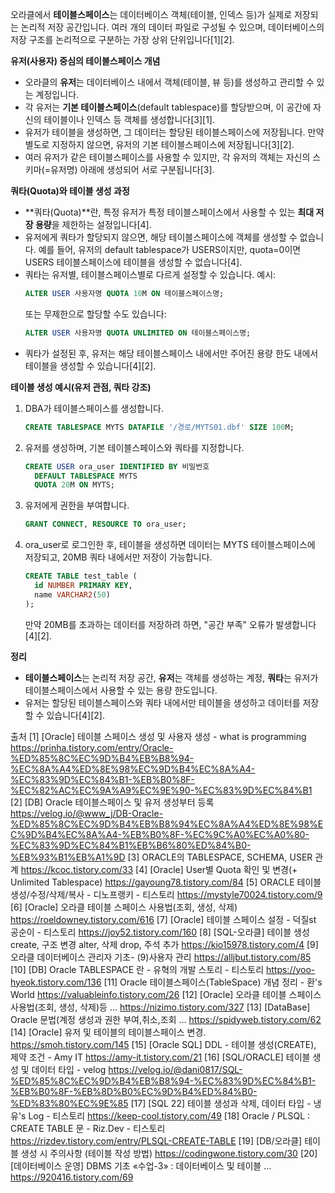 오라클에서 **테이블스페이스**는 데이터베이스 객체(테이블, 인덱스 등)가 실제로 저장되는 논리적 저장 공간입니다. 여러 개의 데이터 파일로 구성될 수 있으며, 데이터베이스의 저장 구조를 논리적으로 구분하는 가장 상위 단위입니다[1][2].

**유저(사용자) 중심의 테이블스페이스 개념**
- 오라클의 **유저**는 데이터베이스 내에서 객체(테이블, 뷰 등)를 생성하고 관리할 수 있는 계정입니다.
- 각 유저는 **기본 테이블스페이스**(default tablespace)를 할당받으며, 이 공간에 자신의 테이블이나 인덱스 등 객체를 생성합니다[3][1].
- 유저가 테이블을 생성하면, 그 데이터는 할당된 테이블스페이스에 저장됩니다. 만약 별도로 지정하지 않으면, 유저의 기본 테이블스페이스에 저장됩니다[3][2].
- 여러 유저가 같은 테이블스페이스를 사용할 수 있지만, 각 유저의 객체는 자신의 스키마(=유저명) 아래에 생성되어 서로 구분됩니다[3].

**쿼타(Quota)와 테이블 생성 과정**
- **쿼타(Quota)**란, 특정 유저가 특정 테이블스페이스에서 사용할 수 있는 **최대 저장 용량**을 제한하는 설정입니다[4].
- 유저에게 쿼타가 할당되지 않으면, 해당 테이블스페이스에 객체를 생성할 수 없습니다. 예를 들어, 유저의 default tablespace가 USERS이지만, quota=0이면 USERS 테이블스페이스에 테이블을 생성할 수 없습니다[4].
- 쿼타는 유저별, 테이블스페이스별로 다르게 설정할 수 있습니다. 예시:
  ```sql
  ALTER USER 사용자명 QUOTA 10M ON 테이블스페이스명;
  ```
  또는 무제한으로 할당할 수도 있습니다:
  ```sql
  ALTER USER 사용자명 QUOTA UNLIMITED ON 테이블스페이스명;
  ```
- 쿼타가 설정된 후, 유저는 해당 테이블스페이스 내에서만 주어진 용량 한도 내에서 테이블을 생성할 수 있습니다[4][2].

**테이블 생성 예시(유저 관점, 쿼타 강조)**
1. DBA가 테이블스페이스를 생성합니다.
   ```sql
   CREATE TABLESPACE MYTS DATAFILE '/경로/MYTS01.dbf' SIZE 100M;
   ```
2. 유저를 생성하며, 기본 테이블스페이스와 쿼타를 지정합니다.
   ```sql
   CREATE USER ora_user IDENTIFIED BY 비밀번호
     DEFAULT TABLESPACE MYTS
     QUOTA 20M ON MYTS;
   ```
3. 유저에게 권한을 부여합니다.
   ```sql
   GRANT CONNECT, RESOURCE TO ora_user;
   ```
4. ora_user로 로그인한 후, 테이블을 생성하면 데이터는 MYTS 테이블스페이스에 저장되고, 20MB 쿼타 내에서만 저장이 가능합니다.
   ```sql
   CREATE TABLE test_table (
     id NUMBER PRIMARY KEY,
     name VARCHAR2(50)
   );
   ```
   만약 20MB를 초과하는 데이터를 저장하려 하면, "공간 부족" 오류가 발생합니다[4][2].

**정리**
- **테이블스페이스**는 논리적 저장 공간, **유저**는 객체를 생성하는 계정, **쿼타**는 유저가 테이블스페이스에서 사용할 수 있는 용량 한도입니다.
- 유저는 할당된 테이블스페이스와 쿼타 내에서만 테이블을 생성하고 데이터를 저장할 수 있습니다[4][2].

출처
[1] [Oracle] 테이블 스페이스 생성 및 사용자 생성 - what is programming https://prinha.tistory.com/entry/Oracle-%ED%85%8C%EC%9D%B4%EB%B8%94-%EC%8A%A4%ED%8E%98%EC%9D%B4%EC%8A%A4-%EC%83%9D%EC%84%B1-%EB%B0%8F-%EC%82%AC%EC%9A%A9%EC%9E%90-%EC%83%9D%EC%84%B1
[2] [DB] Oracle 테이블스페이스 및 유저 생성부터 등록 https://velog.io/@www_j/DB-Oracle-%ED%85%8C%EC%9D%B4%EB%B8%94%EC%8A%A4%ED%8E%98%EC%9D%B4%EC%8A%A4-%EB%B0%8F-%EC%9C%A0%EC%A0%80-%EC%83%9D%EC%84%B1%EB%B6%80%ED%84%B0-%EB%93%B1%EB%A1%9D
[3] ORACLE의 TABLESPACE, SCHEMA, USER 관계 https://kcoc.tistory.com/33
[4] [Oracle] User별 Quota 확인 및 변경(+ Unlimited Tablespace) https://gayoung78.tistory.com/84
[5] ORACLE 테이블 생성/수정/삭제/복사 - 디노프랭키 - 티스토리 https://mystyle70024.tistory.com/9
[6] [Oracle] 오라클 테이블 스페이스 사용법(조회, 생성, 삭제) https://roeldowney.tistory.com/616
[7] [Oracle] 테이블 스페이스 설정 - 덕질st 공순이 - 티스토리 https://joy52.tistory.com/160
[8] [SQL-오라클] 테이블 생성 create, 구조 변경 alter, 삭제 drop, 주석 추가 https://kio15978.tistory.com/4
[9] 오라클 데이터베이스 관리자 기초- (9)사용자 관리 https://alljbut.tistory.com/85
[10] [DB] Oracle TABLESPACE 란 - 유혁의 개발 스토리 - 티스토리 https://yoo-hyeok.tistory.com/136
[11] Oracle 테이블스페이스(TableSpace) 개념 정리 - 환's World https://valuableinfo.tistory.com/26
[12] [Oracle] 오라클 테이블 스페이스 사용법(조회, 생성, 삭제)등 ... https://nizimo.tistory.com/327
[13] [DataBase] Oracle 문법(계정 생성과 권한 부여,취소,조회 ... https://spidyweb.tistory.com/62
[14] [Oracle] 유저 및 테이블의 테이블스페이스 변경. https://smoh.tistory.com/145
[15] [Oracle SQL] DDL - 테이블 생성(CREATE), 제약 조건 - Amy IT https://amy-it.tistory.com/21
[16] [SQL/ORACLE] 테이블 생성 및 데이터 타입 - velog https://velog.io/@dani0817/SQL-%ED%85%8C%EC%9D%B4%EB%B8%94-%EC%83%9D%EC%84%B1-%EB%B0%8F-%EB%8D%B0%EC%9D%B4%ED%84%B0-%ED%83%80%EC%9E%85
[17] [SQL 22] 테이블 생성과 삭제, 데이터 타입 - 냉유's Log - 티스토리 https://keep-cool.tistory.com/49
[18] Oracle / PLSQL : CREATE TABLE 문 - Riz.Dev - 티스토리 https://rizdev.tistory.com/entry/PLSQL-CREATE-TABLE
[19] [DB/오라클] 테이블 생성 시 주의사항 (테이블 작성 방법) https://codingwone.tistory.com/30
[20] [데이터베이스 운영] DBMS 기초 «수업-3» : 데이터베이스 및 테이블 ... https://920416.tistory.com/69

